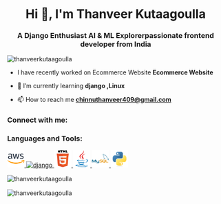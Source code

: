 <h1 align="center">Hi 👋, I'm Thanveer Kutaagoulla</h1>
<h3 align="center">A Django Enthusiast AI & ML Explorerpassionate frontend developer from India</h3>

<p align="left"> <img src="https://komarev.com/ghpvc/?username=thanveerkutaagoulla&label=Profile%20views&color=0e75b6&style=flat" alt="thanveerkutaagoulla" /> </p>

- I have recently worked on Ecommerce Website **Ecommerce Website**

- 🌱 I’m currently learning **django ,Linux**

- 📫 How to reach me **chinnuthanveer409@gmail.com**

<h3 align="left">Connect with me:</h3>
<p align="left">
</p>

<h3 align="left">Languages and Tools:</h3>
<p align="left"> <a href="https://aws.amazon.com" target="_blank" rel="noreferrer"> <img src="https://raw.githubusercontent.com/devicons/devicon/master/icons/amazonwebservices/amazonwebservices-original-wordmark.svg" alt="aws" width="40" height="40"/> </a> <a href="https://www.djangoproject.com/" target="_blank" rel="noreferrer"> <img src="https://cdn.worldvectorlogo.com/logos/django.svg" alt="django" width="40" height="40"/> </a> <a href="https://www.w3.org/html/" target="_blank" rel="noreferrer"> <img src="https://raw.githubusercontent.com/devicons/devicon/master/icons/html5/html5-original-wordmark.svg" alt="html5" width="40" height="40"/> </a> <a href="https://www.java.com" target="_blank" rel="noreferrer"> <img src="https://raw.githubusercontent.com/devicons/devicon/master/icons/java/java-original.svg" alt="java" width="40" height="40"/> </a> <a href="https://www.mysql.com/" target="_blank" rel="noreferrer"> <img src="https://raw.githubusercontent.com/devicons/devicon/master/icons/mysql/mysql-original-wordmark.svg" alt="mysql" width="40" height="40"/> </a> <a href="https://www.python.org" target="_blank" rel="noreferrer"> <img src="https://raw.githubusercontent.com/devicons/devicon/master/icons/python/python-original.svg" alt="python" width="40" height="40"/> </a> </p>

<p><img align="center" src="https://github-readme-stats.vercel.app/api/top-langs?username=thanveerkutaagoulla&show_icons=true&locale=en&layout=compact" alt="thanveerkutaagoulla" /></p>

<p><img align="center" src="https://github-readme-streak-stats.herokuapp.com/?user=thanveerkutaagoulla&" alt="thanveerkutaagoulla" /></p>

